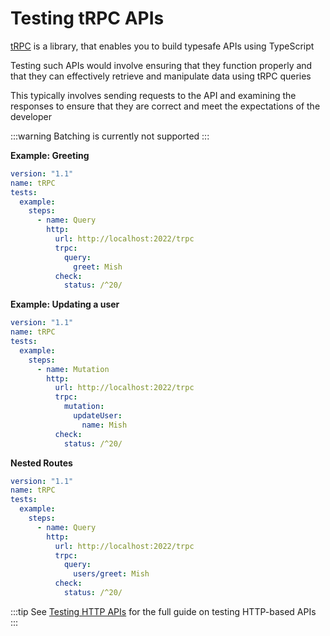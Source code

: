 # Testing tRPC APIs

[tRPC](https://trpc.io) is a library, that enables you to build typesafe APIs using TypeScript

Testing such APIs would involve ensuring that they function properly and that they can effectively retrieve and manipulate data using tRPC queries

This typically involves sending requests to the API and examining the responses to ensure that they are correct and meet the expectations of the developer

:::warning
Batching is currently not supported
:::

**Example: Greeting**

```yaml
version: "1.1"
name: tRPC
tests:
  example:
    steps:
      - name: Query
        http:
          url: http://localhost:2022/trpc
          trpc:
            query:
              greet: Mish
          check:
            status: /^20/
```

**Example: Updating a user**

```yaml
version: "1.1"
name: tRPC
tests:
  example:
    steps:
      - name: Mutation
        http:
          url: http://localhost:2022/trpc
          trpc:
            mutation:
              updateUser:
                name: Mish
          check:
            status: /^20/
```

**Nested Routes**

```yaml
version: "1.1"
name: tRPC
tests:
  example:
    steps:
      - name: Query
        http:
          url: http://localhost:2022/trpc
          trpc:
            query:
              users/greet: Mish
          check:
            status: /^20/
```

:::tip
See [Testing HTTP APIs](/guides/testing-http) for the full guide on testing HTTP-based APIs
:::
